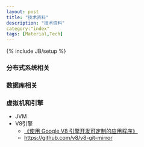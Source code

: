 ```yaml
---
layout: post
title: "技术资料"
description: "技术资料"
category:"index"
tags: [Material,Tech]
---
```

{% include JB/setup %}

### 分布式系统相关

### 数据库相关

### 虚拟机和引擎
- JVM
- V8引擎
  -  [《使用 Google V8 引擎开发可定制的应用程序》](http://www.ibm.com/developerworks/cn/opensource/os-cn-v8engine/)
  -   https://github.com/v8/v8-git-mirror
